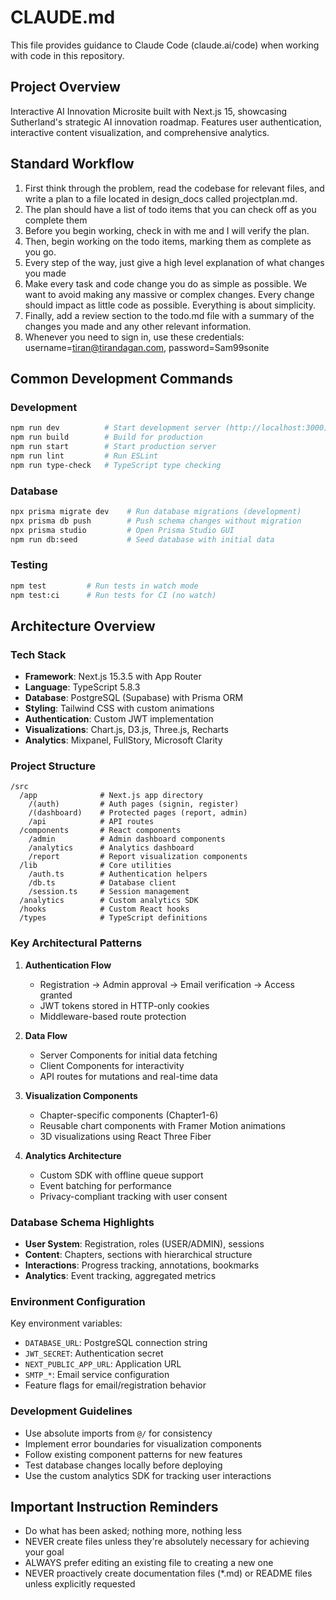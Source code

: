 # CLAUDE.md

This file provides guidance to Claude Code (claude.ai/code) when working with code in this repository.

## Project Overview
Interactive AI Innovation Microsite built with Next.js 15, showcasing Sutherland's strategic AI innovation roadmap. Features user authentication, interactive content visualization, and comprehensive analytics.

## Standard Workflow
1. First think through the problem, read the codebase for relevant files, and write a plan to a file located in design_docs called projectplan.md.
2. The plan should have a list of todo items that you can check off as you complete them
3. Before you begin working, check in with me and I will verify the plan.
4. Then, begin working on the todo items, marking them as complete as you go.
5. Every step of the way, just give a high level explanation of what changes you made
6. Make every task and code change you do as simple as possible. We want to avoid making any massive or complex changes. Every change should impact as little code as possible. Everything is about simplicity.
7. Finally, add a review section to the todo.md file with a summary of the changes you made and any other relevant information.
8. Whenever you need to sign in, use these credentials: username=tiran@tirandagan.com, password=Sam99sonite

## Common Development Commands

### Development
```bash
npm run dev          # Start development server (http://localhost:3000)
npm run build        # Build for production
npm run start        # Start production server
npm run lint         # Run ESLint
npm run type-check   # TypeScript type checking
```

### Database
```bash
npx prisma migrate dev    # Run database migrations (development)
npx prisma db push        # Push schema changes without migration
npx prisma studio         # Open Prisma Studio GUI
npm run db:seed           # Seed database with initial data
```

### Testing
```bash
npm test         # Run tests in watch mode
npm test:ci      # Run tests for CI (no watch)
```

## Architecture Overview

### Tech Stack
- **Framework**: Next.js 15.3.5 with App Router
- **Language**: TypeScript 5.8.3
- **Database**: PostgreSQL (Supabase) with Prisma ORM
- **Styling**: Tailwind CSS with custom animations
- **Authentication**: Custom JWT implementation
- **Visualizations**: Chart.js, D3.js, Three.js, Recharts
- **Analytics**: Mixpanel, FullStory, Microsoft Clarity

### Project Structure
```
/src
  /app              # Next.js app directory
    /(auth)         # Auth pages (signin, register)
    /(dashboard)    # Protected pages (report, admin)
    /api            # API routes
  /components       # React components
    /admin          # Admin dashboard components
    /analytics      # Analytics dashboard
    /report         # Report visualization components
  /lib              # Core utilities
    /auth.ts        # Authentication helpers
    /db.ts          # Database client
    /session.ts     # Session management
  /analytics        # Custom analytics SDK
  /hooks            # Custom React hooks
  /types            # TypeScript definitions
```

### Key Architectural Patterns

1. **Authentication Flow**
   - Registration → Admin approval → Email verification → Access granted
   - JWT tokens stored in HTTP-only cookies
   - Middleware-based route protection

2. **Data Flow**
   - Server Components for initial data fetching
   - Client Components for interactivity
   - API routes for mutations and real-time data

3. **Visualization Components**
   - Chapter-specific components (Chapter1-6)
   - Reusable chart components with Framer Motion animations
   - 3D visualizations using React Three Fiber

4. **Analytics Architecture**
   - Custom SDK with offline queue support
   - Event batching for performance
   - Privacy-compliant tracking with user consent

### Database Schema Highlights
- **User System**: Registration, roles (USER/ADMIN), sessions
- **Content**: Chapters, sections with hierarchical structure
- **Interactions**: Progress tracking, annotations, bookmarks
- **Analytics**: Event tracking, aggregated metrics

### Environment Configuration
Key environment variables:
- `DATABASE_URL`: PostgreSQL connection string
- `JWT_SECRET`: Authentication secret
- `NEXT_PUBLIC_APP_URL`: Application URL
- `SMTP_*`: Email service configuration
- Feature flags for email/registration behavior

### Development Guidelines
- Use absolute imports from `@/` for consistency
- Implement error boundaries for visualization components
- Follow existing component patterns for new features
- Test database changes locally before deploying
- Use the custom analytics SDK for tracking user interactions

## Important Instruction Reminders
- Do what has been asked; nothing more, nothing less
- NEVER create files unless they're absolutely necessary for achieving your goal
- ALWAYS prefer editing an existing file to creating a new one
- NEVER proactively create documentation files (*.md) or README files unless explicitly requested